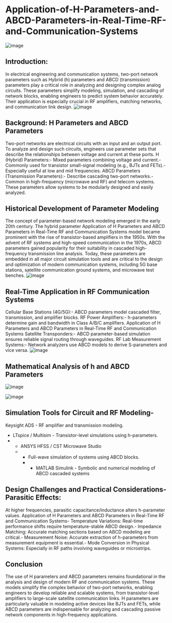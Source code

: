 # Application-of-H-Parameters-and-ABCD-Parameters-in-Real-Time-RF-and-Communication-Systems
![image](https://github.com/user-attachments/assets/1886f0b5-57fa-4495-8c62-9fd8c7cc65a4)
## Introduction:

 In electrical engineering and communication systems, two-port network parameters such as Hybrid (h)
 parameters and ABCD (transmission) parameters play a critical role in analyzing and designing complex
 analog circuits. These parameters simplify modeling, simulation, and cascading of network blocks, enabling
 engineers to predict system behavior accurately. Their application is especially crucial in RF amplifiers,
 matching networks, and communication link design.
 ![image](https://github.com/user-attachments/assets/ea0bbb88-1711-43bd-a9f4-253d4b630064)
##  Background: H Parameters and ABCD Parameters
 
 Two-port networks are electrical circuits with an input and an output port. To analyze and design such
 circuits, engineers use parameter sets that describe the relationships between voltage and current at these
 ports.
 H (Hybrid) Parameters:- Mixed parameters combining voltage and current.- Commonly used for transistor small-signal modeling (e.g., BJTs and FETs).- Especially useful at low and mid frequencies.
 ABCD Parameters (Transmission Parameters):- Describe cascading two-port networks.- Common in high-frequency (microwave and RF) and telecom systems.
 These parameters allow systems to be modularly designed and easily analyzed.

 ##  Historical Development of Parameter Modeling

 The concept of parameter-based network modeling emerged in the early 20th century. The hybrid parameter
 Application of H Parameters and ABCD Parameters in Real-Time RF and Communication Systems
 model became prominent with the rise of transistor-based amplifiers in the 1950s. With the advent of RF
 systems and high-speed communication in the 1970s, ABCD parameters gained popularity for their suitability
 in cascaded high-frequency transmission line analysis.
 Today, these parameters are embedded in all major circuit simulation tools and are critical to the design and
 optimization of modern communication systems, including 5G base stations, satellite communication ground
 systems, and microwave test benches.
 ![image](https://github.com/user-attachments/assets/04c34ee1-165e-42c2-9d2b-6a4aea4d4580)
##  Real-Time Application in RF Communication Systems

 Cellular Base Stations (4G/5G):- ABCD parameters model cascaded filter, transmission, and amplifier blocks.
 RF Power Amplifiers:- h-parameters determine gain and bandwidth in Class A/B/C amplifiers.
Application of H Parameters and ABCD Parameters in Real-Time RF and Communication Systems
 Satellite Transponders:- ABCD parameter-based simulation ensures reliable signal routing through waveguides.
 RF Lab Measurement Systems:- Network analyzers use ABCD models to derive S-parameters and vice versa.
![image](https://github.com/user-attachments/assets/b425f764-805e-45ce-b481-f7b1809a37cd)

 ## Mathematical Analysis of h and ABCD Parameters
 
 
![image](https://github.com/user-attachments/assets/3589d8ec-4ddd-4fdc-9e31-98d8cfc33ead)

 ![image](https://github.com/user-attachments/assets/4d690d97-ca0a-471a-8ab7-cc90312ec800)

## Simulation Tools for Circuit and RF Modeling-
Keysight ADS - RF amplifier and transmission modeling.
- LTspice / Multisim - Transistor-level simulations using h-parameters.
- - ANSYS HFSS / CST Microwave Studio
  - - Full-wave simulation of systems using ABCD blocks.
    - - MATLAB Simulink - Symbolic and numerical modeling of ABCD cascaded systems
     
##  Design Challenges and Practical Considerations- Parasitic Effects:

At higher frequencies, parasitic capacitance/inductance alters h-parameter values.
Application of H Parameters and ABCD Parameters in Real-Time RF and Communication Systems- Temperature Variations: Real-time performance shifts require temperature-stable ABCD design.- Impedance Matching: Accurate matching sections based on ABCD modeling are critical.- Measurement Noise: Accurate extraction of h-parameters from measurement equipment is essential.- Mode Conversion in Physical Systems: Especially in RF paths involving waveguides or microstrips.

##  Conclusion

The use of H parameters and ABCD parameters remains foundational in the analysis and design of modern RF and communication systems. These models simplify the complex behavior of two-port networks, enabling engineers to develop reliable and scalable systems, from transistor-level amplifiers to large-scale satellite communication links. H parameters are particularly valuable in modeling active devices like BJTs and FETs, while ABCD parameters are indispensable for analyzing and cascading passive network components in high-frequency applications.

